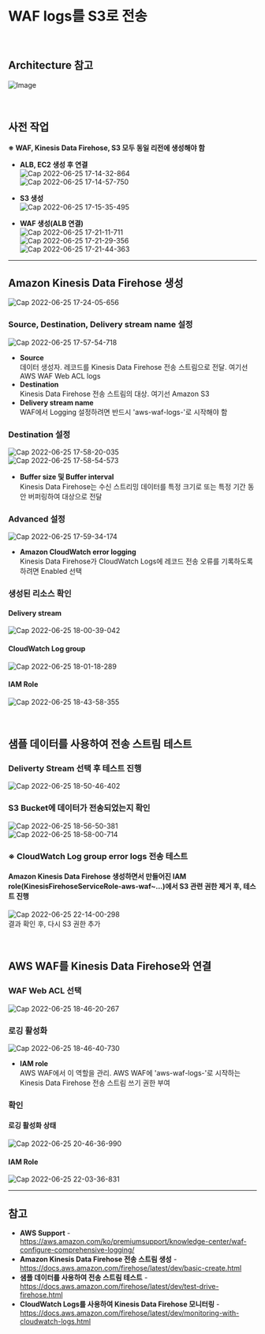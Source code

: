 # WAF logs를 S3로 전송

<br>

## Architecture 참고
![Image](https://user-images.githubusercontent.com/46125158/175768928-32fa8a3c-dae6-4e04-88fd-325a5129483e.png)

<br>

## 사전 작업
**※ WAF, Kinesis Data Firehose, S3 모두 동일 리전에 생성해야 함**

- **ALB, EC2 생성 후 연결**  
  ![Cap 2022-06-25 17-14-32-864](https://user-images.githubusercontent.com/46125158/175768956-7e2c968f-ea5a-4bc3-974e-611681aa8c45.png)   
  ![Cap 2022-06-25 17-14-57-750](https://user-images.githubusercontent.com/46125158/175768962-37c9f57e-487f-4b66-967c-1d29dbc5563f.png)
- **S3 생성**  
  ![Cap 2022-06-25 17-15-35-495](https://user-images.githubusercontent.com/46125158/175769001-4448fa6f-f373-45bd-b888-b91d11dfb013.png)

- **WAF 생성(ALB 연결)**  
  ![Cap 2022-06-25 17-21-11-711](https://user-images.githubusercontent.com/46125158/175769006-40b7a1d8-ee4e-4e9e-a170-3f7f5005b23d.png)  
  ![Cap 2022-06-25 17-21-29-356](https://user-images.githubusercontent.com/46125158/175769080-ba269364-3310-4a0f-a56d-e1250955cac0.png)  
  ![Cap 2022-06-25 17-21-44-363](https://user-images.githubusercontent.com/46125158/175769102-d685bc92-7bbd-4a40-885b-d18114c9dd6a.png)

<hr>

## Amazon Kinesis Data Firehose 생성
![Cap 2022-06-25 17-24-05-656](https://user-images.githubusercontent.com/46125158/175769853-9156eb60-b6fb-4a7b-be12-b92886b013af.png)

### Source, Destination, Delivery stream name 설정
![Cap 2022-06-25 17-57-54-718](https://user-images.githubusercontent.com/46125158/175769900-ec071c85-a44a-4d60-b1a3-3b8183783750.png)  
- **Source**  
  데이터 생성자. 레코드를 Kinesis Data Firehose 전송 스트림으로 전달. 여기선 AWS WAF Web ACL logs
- **Destination**  
  Kinesis Data Firehose 전송 스트림의 대상. 여기선 Amazon S3
- **Delivery stream name**  
  WAF에서 Logging 설정하려면 반드시 'aws-waf-logs-'로 시작해야 함

### Destination 설정
![Cap 2022-06-25 17-58-20-035](https://user-images.githubusercontent.com/46125158/175770161-b969f780-425c-4acd-aaaa-c5b4b4673340.png)  
![Cap 2022-06-25 17-58-54-573](https://user-images.githubusercontent.com/46125158/175770350-68f2266e-42e0-420b-aa4b-acf7bfa8bf88.png)  
- **Buffer size 및 Buffer interval**  
  Kinesis Data Firehose는 수신 스트리밍 데이터를 특정 크기로 또는 특정 기간 동안 버퍼링하여 대상으로 전달

### Advanced 설정
![Cap 2022-06-25 17-59-34-174](https://user-images.githubusercontent.com/46125158/175770529-2f43944a-cf0f-488c-8567-d22cbe4724bb.png)  
- **Amazon CloudWatch error logging**  
  Kinesis Data Firehose가 CloudWatch Logs에 레코드 전송 오류를 기록하도록 하려면 Enabled 선택

### 생성된 리소스 확인
#### Delivery stream
![Cap 2022-06-25 18-00-39-042](https://user-images.githubusercontent.com/46125158/175770905-28813cd7-adc3-4c64-8f09-d6f5e181ac31.png)

#### CloudWatch Log group
![Cap 2022-06-25 18-01-18-289](https://user-images.githubusercontent.com/46125158/175770962-10063ef9-f628-4f22-bb78-56847cfb649a.png)  

#### IAM Role
![Cap 2022-06-25 18-43-58-355](https://user-images.githubusercontent.com/46125158/175771034-a8382b34-e753-42a4-93bc-3cb062de7f2b.png)

<br>

## 샘플 데이터를 사용하여 전송 스트림 테스트
### Deliverty Stream 선택 후 테스트 진행
![Cap 2022-06-25 18-50-46-402](https://user-images.githubusercontent.com/46125158/175772759-9984f62f-14d2-45ba-855e-e56d7f2766ef.png)

### S3 Bucket에 데이터가 전송되었는지 확인
![Cap 2022-06-25 18-56-50-381](https://user-images.githubusercontent.com/46125158/175772724-a9833f37-136c-46e8-83b2-b71b7ad5812d.png)  
![Cap 2022-06-25 18-58-00-714](https://user-images.githubusercontent.com/46125158/175772739-9ca82df5-dcfc-4e01-b315-b5e7bb4409ab.png)

### ※ CloudWatch Log group error logs 전송 테스트
#### Amazon Kinesis Data Firehose 생성하면서 만들어진 IAM role(KinesisFirehoseServiceRole-aws-waf~...)에서 S3 관련 권한 제거 후, 테스트 진행
![Cap 2022-06-25 22-14-00-298](https://user-images.githubusercontent.com/46125158/175775211-53c8c840-61d5-44c0-b364-062417956785.png)  
결과 확인 후, 다시 S3 권한 추가

<br>

## AWS WAF를 Kinesis Data Firehose와 연결
### WAF Web ACL 선택
![Cap 2022-06-25 18-46-20-267](https://user-images.githubusercontent.com/46125158/175772262-6d3ce07c-96ef-452e-9097-1d5cb92949b7.png)

### 로깅 활성화
![Cap 2022-06-25 18-46-40-730](https://user-images.githubusercontent.com/46125158/175774108-a4da0b28-0e67-4fc4-913c-9f422c62afaf.png)  
- **IAM role**  
  AWS WAF에서 이 역할을 관리. AWS WAF에 'aws-waf-logs-'로 시작하는 Kinesis Data Firehose 전송 스트림 쓰기 권한 부여

### 확인
#### 로깅 활성화 상태
![Cap 2022-06-25 20-46-36-990](https://user-images.githubusercontent.com/46125158/175772446-b796b331-3b08-4988-b40f-687127761808.png)

#### IAM Role
![Cap 2022-06-25 22-03-36-831](https://user-images.githubusercontent.com/46125158/175774681-14443db5-8845-450a-8932-1a18fa17cba3.png)

<hr>

## 참고
- **AWS Support** - https://aws.amazon.com/ko/premiumsupport/knowledge-center/waf-configure-comprehensive-logging/
- **Amazon Kinesis Data Firehose 전송 스트림 생성** - https://docs.aws.amazon.com/firehose/latest/dev/basic-create.html
- **샘플 데이터를 사용하여 전송 스트림 테스트** - https://docs.aws.amazon.com/firehose/latest/dev/test-drive-firehose.html
- **CloudWatch Logs를 사용하여 Kinesis Data Firehose 모니터링** - https://docs.aws.amazon.com/firehose/latest/dev/monitoring-with-cloudwatch-logs.html

